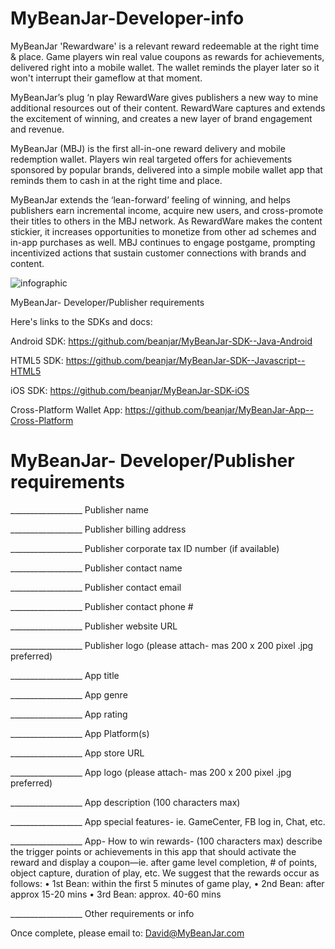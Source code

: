 MyBeanJar-Developer-info
========================

MyBeanJar 'Rewardware'  is a relevant reward redeemable at the right time & place.  Game players win real value coupons as rewards for achievements, delivered right into a mobile wallet. The wallet reminds the player later so it won't interrupt their gameflow at that moment. 

MyBeanJar’s plug ‘n play RewardWare gives publishers a new way to mine additional resources out of their content. RewardWare captures and extends the excitement of winning, and creates a new layer of brand engagement and revenue.

MyBeanJar (MBJ) is the first all-in-one reward delivery and mobile redemption wallet.  Players win real targeted offers for achievements sponsored by popular brands, delivered into a simple mobile wallet app that reminds them to cash in at the right time and place.

MyBeanJar extends the ‘lean-forward’ feeling of winning, and helps publishers earn incremental income, acquire new users, and cross-promote their titles to others in the MBJ network. As RewardWare makes the content stickier, it increases opportunities to monetize from other ad schemes and in-app purchases as well. MBJ continues to engage postgame, prompting incentivized actions that sustain customer connections with brands and content.

![infographic](https://cloud.githubusercontent.com/assets/4870853/5361027/7f5841fe-7f96-11e4-9493-1a22544435d5.png)

MyBeanJar- Developer/Publisher requirements

Here's links to the SDKs and docs:

Android SDK: https://github.com/beanjar/MyBeanJar-SDK--Java-Android

HTML5 SDK: https://github.com/beanjar/MyBeanJar-SDK--Javascript--HTML5

iOS SDK: https://github.com/beanjar/MyBeanJar-SDK-iOS

Cross-Platform Wallet App: https://github.com/beanjar/MyBeanJar-App--Cross-Platform

MyBeanJar- Developer/Publisher requirements
===========================================

__________________ Publisher name

__________________ Publisher billing address

__________________ Publisher corporate tax ID number (if available)

__________________ Publisher contact name

__________________ Publisher contact email

__________________ Publisher contact phone #

__________________ Publisher website URL

__________________ Publisher logo (please attach- mas 200 x 200 pixel .jpg preferred)

__________________ App title

__________________ App genre

__________________ App rating

__________________ App Platform(s)

__________________ App store URL

__________________ App logo (please attach- mas 200 x 200 pixel .jpg preferred)

__________________ App description (100 characters max)

__________________ App special features- ie. GameCenter, FB log in, Chat, etc.

__________________ App- How to win rewards- (100 characters max) describe the trigger points or achievements in this app that should activate the reward and display a coupon—ie. after game level completion, # of points, object capture, duration of play, etc.  We suggest that the rewards occur as follows:
	• 1st  Bean: within the first 5 minutes of game play,
	• 2nd Bean: after approx 15-20 mins 
	• 3rd Bean: approx. 40-60 mins 

__________________ Other requirements or info  

Once complete, please email to: David@MyBeanJar.com
